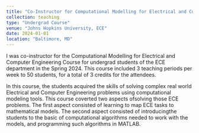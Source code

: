 ```yaml
---
title: "Co-Instructor for Computational Modelling for Electrical and Computer Engineering (EN.520)"
collection: teaching
type: "Undergrad Course"
venue: "Johns Hopkins University, ECE"
date: 2024-01-01
location: "Baltimore, MD"
---
```


I was co-instructor for the Computational Modelling for Electrical and Computer Engineering Course for undergrad students of the ECE department in the Spring 2024. This course included 3 teaching periods per week to 50 students, for a total of 3 credits for the attendees.

In this course, the students acquired the skills of solving complex real world Electrical and Computer Engineering problems using computational modeling tools. This course coverted two aspects ofsolving those ECE problems. The first aspect consisted of learning to map ECE tasks to mathematical models. The second aspect consisted of introducingthe students to the basic of computational algorithms needed to work with the models, and programming such algorithms in MATLAB.